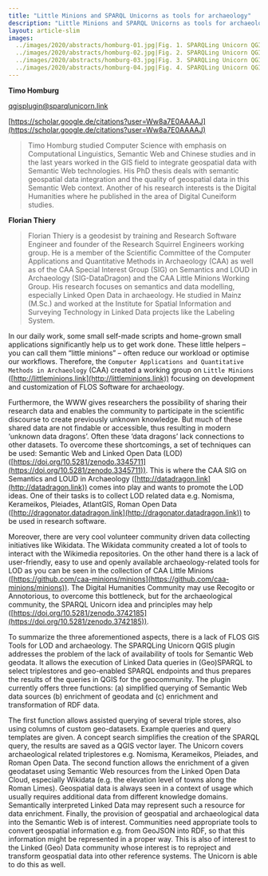 ```yaml
---
title: "Little Minions and SPARQL Unicorns as tools for archaeology"
description: "Little Minions and SPARQL Unicorns as tools for archaeology"
layout: article-slim
images:
  ../images/2020/abstracts/homburg-01.jpg|Fig. 1. SPARQLing Unicorn QGIS Plugin Logo 
  ../images/2020/abstracts/homburg-02.jpg|Fig. 2. SPARQLing Unicorn QGIS Plugin Query Dialog 
  ../images/2020/abstracts/homburg-03.jpg|Fig. 3. SPARQLing Unicorn QGIS Plugin QGIS Map with caves containing prehistoric art from Wikidata 
  ../images/2020/abstracts/homburg-04.jpg|Fig. 4. SPARQLing Unicorn QGIS Plugin QGIS Map with Pleiades Places
---
```


**Timo Homburg**

[qgisplugin@sparqlunicorn.link](mailto:qgisplugin@sparqlunicorn.link)

[https://scholar.google.de/citations?user=Ww8a7E0AAAAJ](https://scholar.google.de/citations?user=Ww8a7E0AAAAJ)

> Timo Homburg studied Computer Science with emphasis on Computational Linguistics, Semantic Web and Chinese studies and in the last years worked in the GIS field to integrate geospatial data with Semantic Web technologies. His PhD thesis deals with semantic geospatial data integration and the quality of geospatial data in this Semantic Web context. Another of his research interests   is the Digital Humanities where he published in the area of Digital Cuneiform studies.

**Florian Thiery**

> Florian Thiery is a geodesist by training and Research Software Engineer and founder of the Research Squirrel Engineers working group. He is a member of the Scientific Committee of the Computer Applications and Quantitative Methods in Archaeology (CAA) as well as of the CAA Special Interest Group (SIG) on Semantics and LOUD in Archaeology (SIG-DataDragon) and the CAA Little Minions Working Group. His research focuses on semantics and data modelling, especially Linked Open Data in archaeology. He studied in Mainz (M.Sc.) and worked at the Institute for Spatial Information and Surveying Technology in Linked Data projects like the Labeling System.

In our daily work, some small self-made scripts and home-grown small applications significantly help us to get work done. These little helpers – you can call them “little minions” – often reduce our workload or optimise our workflows. Therefore, the `Computer Applications and Quantitative Methods in Archaeology` (CAA) created a working group on `Little Minions` ([http://littleminions.link](http://littleminions.link)) focusing on development and customization of FLOS Software for archaeology.

Furthermore, the WWW gives researchers the possibility of sharing their research data and enables the community to participate in the scientific discourse to create previously unknown knowledge. But much of these shared data are not findable or accessible, thus resulting in modern ‘unknown data dragons’. Often these ‘data dragons’ lack connections to other datasets. To overcome these shortcomings, a set of techniques can be used: Semantic Web and Linked Open Data (LOD) ([https://doi.org/10.5281/zenodo.3345711](https://doi.org/10.5281/zenodo.3345711)). This is where the CAA SIG on Semantics and LOUD in Archaeology ([http://datadragon.link](http://datadragon.link)) comes into play and wants to promote the LOD ideas. One of their tasks is to collect LOD related data e.g. Nomisma, Kerameikos, Pleiades, AtlantGIS, Roman Open Data ([http://dragonator.datadragon.link](http://dragonator.datadragon.link)) to be used  in research software.

Moreover, there are very cool volunteer  community driven data collecting initiatives like Wikidata. The Wikidata community created a lot of tools to interact with the Wikimedia repositories. On the other hand there is a lack of user-friendly, easy to use and openly available archaeology-related tools for LOD as you can be seen in the collection of CAA Little Minions ([https://github.com/caa-minions/minions](https://github.com/caa-minions/minions)). The Digital Humanities Community may use Recogito or Annotorious, to overcome this bottleneck, but for the archaeological community, the SPARQL Unicorn idea and principles may help ([https://doi.org/10.5281/zenodo.3742185](https://doi.org/10.5281/zenodo.3742185)).

To summarize the three aforementioned aspects, there is a lack of FLOS GIS Tools for LOD and archaeology. The SPARQLing Unicorn QGIS plugin addresses the problem of the lack of availability of tools for Semantic Web geodata. It allows the execution of Linked Data queries in (Geo)SPARQL to select  triplestores and geo-enabled SPARQL endpoints and thus prepares the results of the queries in QGIS for the geocommunity. The plugin currently offers three functions: (a) simplified querying of Semantic Web data sources (b) enrichment of geodata and (c) enrichment and transformation of RDF data.

The first function allows assisted querying of several triple stores, also using columns of custom geo-datasets. Example queries and query templates are given. A concept search simplifies the creation of the SPARQL query, the results are saved as a QGIS vector layer. The Unicorn covers archaeological related triplestores e.g. Nomisma, Kerameikos, Pleiades, and Roman Open Data. The second function allows the enrichment of a given geodataset using Semantic Web resources from the Linked Open Data Cloud, especially Wikidata (e.g. the elevation level of towns along the Roman Limes). Geospatial data is always seen in a context of usage which usually requires additional data from different knowledge domains. Semantically interpreted Linked Data may represent such a resource for data enrichment. Finally, the provision of geospatial and archaeological data into the Semantic Web is of interest. Communities need appropriate tools to convert geospatial information e.g. from GeoJSON into RDF, so that this information might be represented in a proper way. This is also of interest to the Linked (Geo) Data community whose interest is to reproject and transform geospatial data into other reference systems. The Unicorn is able to do this as well.